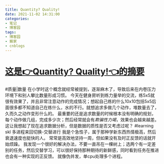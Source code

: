 ```yaml
---
title: Quantity? Quality!
date: 2021-11-02 14:31:00
categories:
- 笔记
- 博客园
tags:
- 博客园
- 搬家
- cnblogs
---
```

# [这是👉Quantity? Quality!👈的摘要](../../../../2021/11/02/cnblog_15501584/)
<!--more-->
#质量|数量 在小学时这个概念就经常被提到，逐渐麻木了，导致后来在内卷压力环境下和别人攀比数量形成习惯。
今天在健身房听到练力量举的交流，练5x5就很有效果了，并且非常注意动作的完成情况；想起自己练的什么10x10包括5x5后面很多都不知道自己在练什么，水的不行。就想追求多做几个动作，堆数量去了，久而久之动作变形什么的。
最重要的还是追求数量的时候根本没有明确的规划，每个动作做几组，完成多少次；然后经常就会有*欺骗性力竭*，效果也会越来越差。
这让我想起了现在追求数据分析，但是数据的质性是否又考虑过呢？ #learning skl 多进程来回切换-交替进行
我是个急性子，属于那种学新东西热情极高，然后衰退速度也挺快的人。 常常是高效地坚持一周，但如果没有及时正反馈的话就开始烦躁。
我发现一个很好的解决办法，不要一直吊在一棵树上；选两个有一定差别的任务，然后交替学习，可以很好保持那种期待的新鲜感，同时看到任务在推进也会有一种实现的正反馈。
就像伪并发，单cpu处理多个进程。


